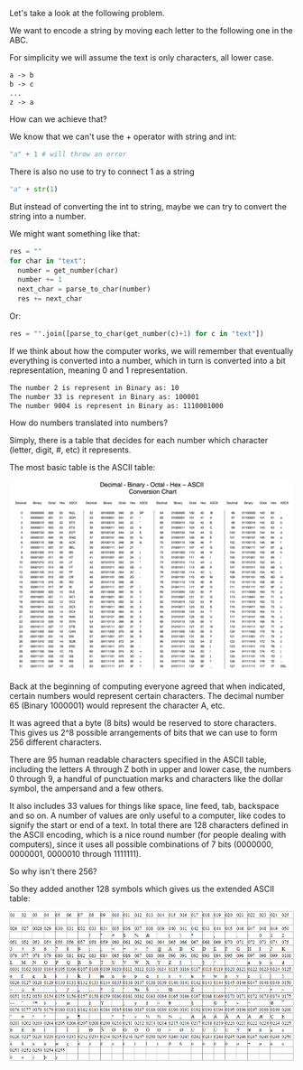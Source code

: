 Let's take a look at the following problem.

We want to encode a string by moving each letter to the following one in the ABC.

For simplicity we will assume the text is only characters, all lower case.

    a -> b
    b -> c
    ...
    z -> a

How can we achieve that?

We know that we can't use the + operator with string and int:
```Python
"a" + 1 # will throw an error 
```

There is also no use to try to connect 1 as a string
```Python
"a" + str(1) 
```

But instead of converting the int to string, maybe we can try to convert the string into a number.

We might want something like that:
```Python
res = ""
for char in "text":
  number = get_number(char)
  number += 1
  next_char = parse_to_char(number)
  res += next_char 
```
Or:
```Python
res = "".join([parse_to_char(get_number(c)+1) for c in "text"]) 
```

If we think about how the computer works, we will remember that eventually everything is converted into a number, which in turn is converted into a bit representation, meaning 0 and 1 representation.

```console
The number 2 is represent in Binary as: 10
The number 33 is represent in Binary as: 100001
The number 9004 is represent in Binary as: 1110001000
```

How do numbers translated into numbers?


Simply, there is a table that decides for each number which character (letter, digit, #, etc) it represents.


The most basic table is the ASCII table:

![](./conversion_chart.png)

Back at the beginning of computing everyone agreed that when indicated, certain numbers would represent certain characters. The decimal number 65 (Binary 1000001) would represent the character A, etc.

It was agreed that a byte (8 bits) would be reserved to store characters. This gives us 2^8 possible arrangements of bits that we can use to form 256 different characters.

There are 95 human readable characters specified in the ASCII table, including the letters A through Z both in upper and lower case, the numbers 0 through 9, a handful of punctuation marks and characters like the dollar symbol, the ampersand and a few others. 

It also includes 33 values for things like space, line feed, tab, backspace and so on. A number of values are only useful to a computer, like codes to signify the start or end of a text. In total there are 128 characters defined in the ASCII encoding, which is a nice round number (for people dealing with computers), since it uses all possible combinations of 7 bits (0000000, 0000001, 0000010 through 1111111).

So why isn't there 256?

So they added another 128 symbols which gives us the extended ASCII table:

![](./ASCII_table.png)